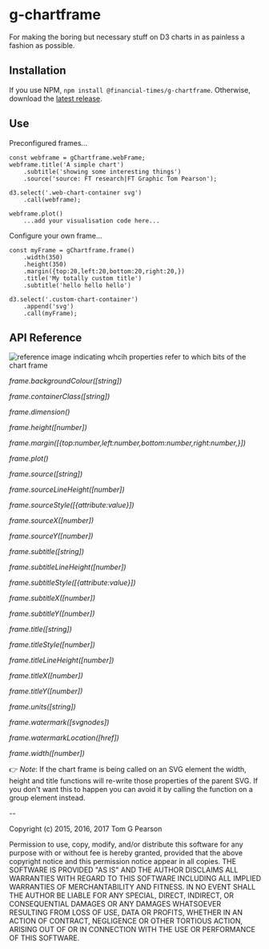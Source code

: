# g-chartframe

For making the boring but necessary stuff on D3 charts in as painless a fashion as possible.

## Installation

If you use NPM, `npm install @financial-times/g-chartframe`. Otherwise, download the [latest release](https://github.com/financial-times/g-chartframe/releases/latest).

## Use

Preconfigured frames...

```
const webframe = gChartframe.webFrame;
webframe.title('A simple chart')
	.subtitle('showing some interesting things')
	.source('source: FT research|FT Graphic Tom Pearson');

d3.select('.web-chart-container svg')
	.call(webframe);

webframe.plot()
	...add your visualisation code here...

```

Configure your own frame...
```
const myFrame = gChartframe.frame()
	.width(350)
	.height(350)
	.margin({top:20,left:20,bottom:20,right:20,})
	.title('My totally custom title')
	.subtitle('hello hello hello')

d3.select('.custom-chart-container')
	.append('svg')
	.call(myFrame);
```

## API Reference

![reference image indicating whcih properties refer to which bits of the chart frame](https://raw.githubusercontent.com/ft-interactive/g-chartframe/master/markup-frame.png)



*frame.backgroundColour(_[string]_)*

*frame.containerClass(_[string]_)*

*frame.dimension()*

*frame.height(_[number]_)*

*frame.margin(_[{top:number,left:number,bottom:number,right:number,}]_)*

*frame.plot()*

*frame.source(_[string]_)*

*frame.sourceLineHeight(_[number]_)*

*frame.sourceStyle(_[{attribute:value}]_)*

*frame.sourceX(_[number]_)*

*frame.sourceY(_[number]_)*

*frame.subtitle(_[string]_)*

*frame.subtitleLineHeight(_[number]_)*

*frame.subtitleStyle(_[{attribute:value}]_)*

*frame.subtitleX(_[number]_)*

*frame.subtitleY(_[number]_)*

*frame.title(_[string]_)*

*frame.titleStyle(_[number]_)*

*frame.titleLineHeight(_[number]_)*

*frame.titleX(_[number]_)*

*frame.titleY(_[number]_)*

*frame.units(_[string]_)*

*frame.watermark(_[svgnodes]_)*

*frame.watermarkLocation(_[href]_)*

*frame.width(_[number]_)*


👉 _Note_: If the chart frame is being called on an SVG element the width, height and title functions will re-write those properties of the parent SVG. If you don't want this to happen you can avoid it by calling the function on a group element instead.

--

Copyright (c) 2015, 2016, 2017 Tom G Pearson

Permission to use, copy, modify, and/or distribute this software for any purpose with or without fee is hereby granted, provided that the above copyright notice and this permission notice appear in all copies.
THE SOFTWARE IS PROVIDED "AS IS" AND THE AUTHOR DISCLAIMS ALL WARRANTIES WITH REGARD TO THIS SOFTWARE INCLUDING ALL IMPLIED WARRANTIES OF MERCHANTABILITY AND FITNESS. IN NO EVENT SHALL THE AUTHOR BE LIABLE FOR ANY SPECIAL, DIRECT, INDIRECT, OR CONSEQUENTIAL DAMAGES OR ANY DAMAGES WHATSOEVER RESULTING FROM LOSS OF USE, DATA OR PROFITS, WHETHER IN AN ACTION OF CONTRACT, NEGLIGENCE OR OTHER TORTIOUS ACTION, ARISING OUT OF OR IN CONNECTION WITH THE USE OR PERFORMANCE OF THIS SOFTWARE.

